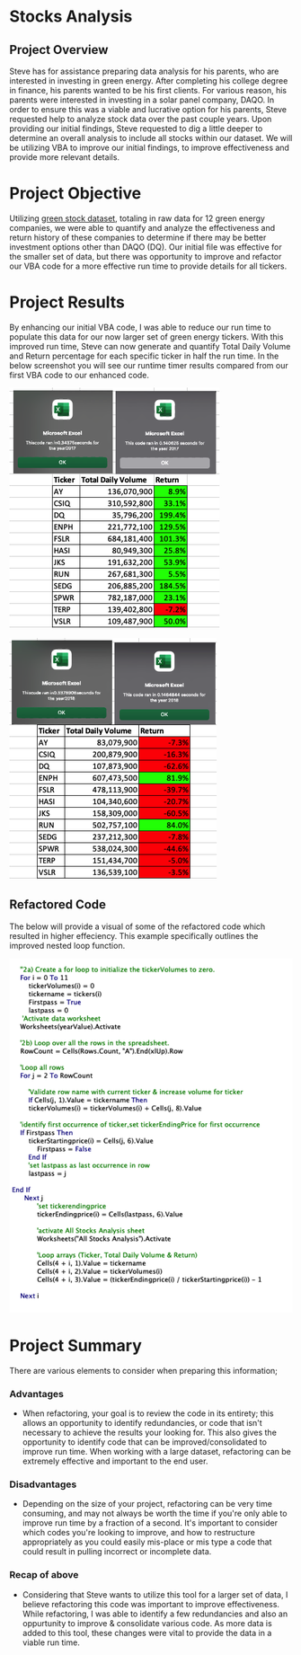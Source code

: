 # Stocks Analysis
## Project Overview
Steve has for assistance preparing data analysis for his parents, who are interested in investing in green energy. After completing his college degree in finance, his parents wanted to be his first clients. For various reason, his parents were interested in investing in a solar panel company, DAQO. In order to ensure this was a viable and lucrative option for his parents, Steve requested help to analyze stock data over the past couple years. Upon providing our initial findings, Steve requested to dig a little deeper to determine an overall analysis to include all stocks within our dataset. We will be utilizing VBA to improve our initial findings, to improve effectiveness and provide more relevant details. 
# Project Objective
Utilizing [green stock dataset](https://github.com/KEGANCP/stock-analysis/blob/main/VBA_Challenge.xlsm), totaling in raw data for 12 green energy companies, we were able to quantify and analyze the effectiveness and return history of these companies to determine if there may be better investment options other than DAQO (DQ). Our initial file was effective for the smaller set of data, but there was opportunity to improve and refactor our VBA code for a more effective run time to provide details for all tickers. 
# Project Results
By enhancing our initial VBA code, I was able to reduce our run time to populate this data for our now larger set of green energy tickers. With this improved run time, Steve can now generate and quantify Total Daily Volume and Return percentage for each specific ticker in half the run time. In the below screenshot you will see our runtime timer results compared from our first VBA code to our enhanced code. 

![This is an image](https://github.com/KEGANCP/stock-analysis/blob/main/Resources/2017_Compare.png)

![This is an image](https://github.com/KEGANCP/stock-analysis/blob/main/Resources/2018_Compare..png)


## Refactored Code
The below will provide a visual of some of the refactored code which resulted in higher effeciency. This example specifically outlines the improved nested loop function.

![This is an image](https://github.com/KEGANCP/stock-analysis/blob/main/Resources/Refactored_Code.png)

# Project Summary
There are various elements to consider when preparing this information; 
### Advantages
- When refactoring, your goal is to review the code in its entirety; this allows an opportunity to identify redundancies, or code that isn't necessary to achieve the results your looking for. This also gives the opportunity to identify code that can be improved/consolidated to improve run time. When working with a large dataset, refactoring can be extremely effective and important to the end user.
### Disadvantages
- Depending on the size of your project, refactoring can be very time consuming, and may not always be worth the time if you're only able to improve run time by a fraction of a second. It's important to consider which codes you're looking to improve, and how to restructure appropriately as you could easily mis-place or mis type a code that could result in pulling incorrect or incomplete data.

### Recap of above
- Considering that Steve wants to utilize this tool for a larger set of data, I believe refactoring this code was important to improve effectiveness. While refactoring, I was able to identify a few redundancies and also an oppurtunity to improve & consolidate various code. As more data is added to this tool, these changes were vital to provide the data in a viable run time.
